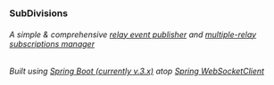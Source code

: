 ### SubDivisions ###

###### A simple & comprehensive [relay event publisher](https://github.com/avlo/subdivisions/blob/master/src/main/java/com/prosilion/nostrclient/RelayEventPublisher.java) and [multiple-relay subscriptions manager](https://github.com/avlo/subdivisions/blob/master/src/main/java/com/prosilion/nostrclient/RelaySubscriptionsManager.java) ######

###### Built using [Spring Boot (currently v.3.x)](https://spring.io/projects/spring-boot) atop [Spring WebSocketClient](https://docs.spring.io/spring-boot/reference/messaging/websockets.html) ######
